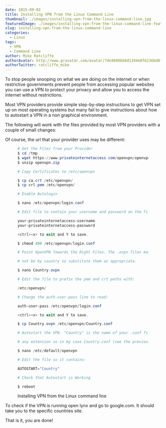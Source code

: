 ```yaml
---
date: 2015-09-02
title: Installing VPN from the Linux Command Line
thumbnail: ./images/installing-vpn-from-the-linux-command-line.jpg
featuredImage: ./images/installing-vpn-from-the-linux-command-line-featured-image.jpg
slug: installing-vpn-from-the-linux-command-line
categories:
  - Linux
tags:
  - VPN
  - Command Line
author: Mike Ratcliffe
authorAvatar: http://www.gravatar.com/avatar/7de9609bb8d1394e8f6236bd0fac2d7b.jpg
authorTwitter: ratcliffe_mike
---
```


To stop people snooping on what we are doing on the internet or when restrictive governments prevent people from accessing popular websites you can use a VPN to protect your privacy and allow you to access the internet without restrictions.

Most VPN providers provide simple step-by-step instructions to get VPN set up on most operating systems but many fail to give instructions about how to autostart a VPN in a non graphical environment.

The following will work with the files provided by most VPN providers with a couple of small changes:

Of course, the url that your provider uses may be different:

<figure>

```powershell
# Get the Files from your Provider
$ cd /tmp
$ wget https://www.privateinternetaccess.com/openvpn/openvpn.zip
$ unzip openvpn.zip

# Copy Certificates to /etc/openvpn

$ cp ca.crt /etc/openvpn/
$ cp crl.pem /etc/openvpn/

# Enable Autologin

$ nano /etc/openvpn/login.conf

# Edit file to contain your username and password on the first two lines:

your-privateinternetaccess-username
your-privateinternetaccess-password

<ctrl><x> to exit and Y to save.

$ chmod 400 /etc/openvpn/login.conf

# Point OpenVPN Towards the Right Files. The .ovpn files may

# not be by country so substitute them as appropriate.

$ nano Country.ovpn

# Edit the file to prefix the pem and crt paths with:

/etc/openvpn/

# Change the auth-user-pass line to read:

auth-user-pass /etc/openvpn/login.conf

<ctrl><x> to exit and Y to save.

$ cp Country.ovpn /etc/openvpn/Country.conf

# Autostart the VPN. "Country" is the name of your .conf file without

# any extension so in my case Country.conf (see the previous steps).

$ nano /etc/default/openvpn

# Edit the file so it contains:

AUTOSTART="Country"

# Check that Autostart is Working

$ reboot

```

  <figcaption>Installing VPN from the Linux command line</figcaption>
</figure>

To check if the VPN is running open lynx and go to google.com. It should take you to the specific countries site.

That is it, you are done!
